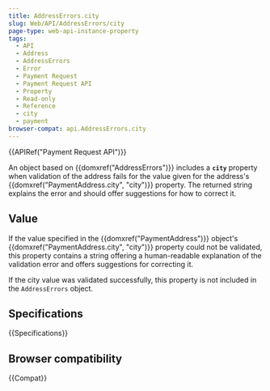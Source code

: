 ```yaml
---
title: AddressErrors.city
slug: Web/API/AddressErrors/city
page-type: web-api-instance-property
tags:
  - API
  - Address
  - AddressErrors
  - Error
  - Payment Request
  - Payment Request API
  - Property
  - Read-only
  - Reference
  - city
  - payment
browser-compat: api.AddressErrors.city
---
```

{{APIRef("Payment Request API")}}

An object based on {{domxref("AddressErrors")}} includes a **`city`** property when validation of the address fails for the value given for the address's {{domxref("PaymentAddress.city", "city")}} property. The returned string explains the error and should offer suggestions for how to correct it.

## Value

If the value specified in the {{domxref("PaymentAddress")}} object's {{domxref("PaymentAddress.city", "city")}} property could not be validated, this property contains a string offering a human-readable explanation of the validation error and offers suggestions for correcting it.

If the city value was validated successfully, this property is not included in the `AddressErrors` object.

## Specifications

{{Specifications}}

## Browser compatibility

{{Compat}}
